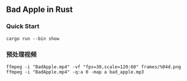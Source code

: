 ## Bad Apple in Rust

### Quick Start

```
cargo run --bin show
```

### 预处理视频

```shell
ffmpeg -i "BadApple.mp4" -vf "fps=30,scale=120:60" frames/%04d.png
ffmpeg -i "BadApple.mp4" -q:a 0 -map a bad_apple.mp3
```

